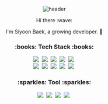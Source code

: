 
<div align="center">
  
![header](https://capsule-render.vercel.app/api?type=Waving&color=gradient&height=200&section=header&text=SiYoon%20Baek&fontSize=80&fontColor=fff&textalign=center)

<p> Hi there :wave:</p>
<p>I'm Siyoon Baek, a growing developer. 🌱</p>


<h3>:books: Tech Stack :books:</h3>
  <img src="https://img.shields.io/badge/HTML5-E34F26?style=flat-square&logo=HTML5&logoColor=white"/></a>&nbsp 
  <img src="https://img.shields.io/badge/CSS-1572B6?style=flat-square&logo=css3&logoColor=white"/></a>&nbsp
  <img src="https://img.shields.io/badge/Javascript-ffb13b?style=flat-square&logo=javascript&logoColor=white"/></a>&nbsp 
  <img src="https://img.shields.io/badge/TypeScript-3178C6?style=flat-square&logo=TypeScript&logoColor=white"/></a>&nbsp 
  <img src="https://img.shields.io/badge/React-61DAFB?style=flat-square&logo=react&logoColor=white"/></a>&nbsp
  <br>
  <img src="https://img.shields.io/badge/Java-007396?style=flat-square&logo=Java&logoColor=white"/></a>&nbsp 
  <img src="https://img.shields.io/badge/Spring-6DB33F?style=flat-square&logo=Spring&logoColor=white"/></a>&nbsp 
  <img src="https://img.shields.io/badge/SpringBoot-6DB33F?style=flat-square&logo=SpringBoot&logoColor=white"/></a>&nbsp 
  <img src="https://img.shields.io/badge/MySQL-4479A1?style=flat-square&logo=MySQL&logoColor=white"/></a>&nbsp 
  <img src="https://img.shields.io/badge/Oracle-F80000?style=flat-square&logo=Oracle&logoColor=white"/></a>&nbsp 


<h3>:sparkles: Tool :sparkles:</h3>
<img src="https://img.shields.io/badge/GitHub-181717?style=flat-square&logo=GitHub&logoColor=white"/></a>&nbsp 
<img src="https://img.shields.io/badge/Visual Studio Code-007ACC?style=flat-square&logo=VisualStudioCode&logoColor=white"/></a>&nbsp 
<img src="https://img.shields.io/badge/Eclipse-2C2255?style=flat-square&logo=Eclipse&logoColor=white"/></a>&nbsp
<img src="https://img.shields.io/badge/DBeaver-382923?style=flat-square&logo=DBeaver&logoColor=white"/></a>&nbsp 
</div>
